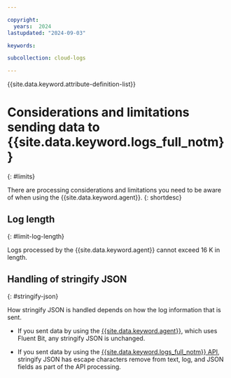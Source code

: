 ```yaml
---

copyright:
  years:  2024
lastupdated: "2024-09-03"

keywords:

subcollection: cloud-logs

---
```


{{site.data.keyword.attribute-definition-list}}

# Considerations and limitations sending data to {{site.data.keyword.logs_full_notm}}
{: #limits}

There are processing considerations and limitations you need to be aware of when using the {{site.data.keyword.agent}}.
{: shortdesc}

## Log length
{: #limit-log-length}

Logs processed by the {{site.data.keyword.agent}} cannot exceed 16 K in length.

## Handling of stringify JSON
{: #stringify-json}

How stringify JSON is handled depends on how the log information that is sent.

* If you sent data by using the [{{site.data.keyword.agent}}](/docs/cloud-logs?topic=cloud-logs-agent-about), which uses Fluent Bit, any stringify JSON is unchanged.

* If you sent data by using the [{{site.data.keyword.logs_full_notm}} API](/docs/cloud-logs?topic=cloud-logs-send-logs-api), stringify JSON has escape characters remove from text, log, and JSON fields as part of the API processing.
